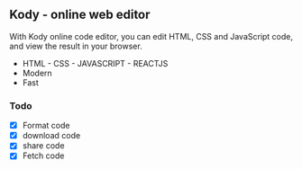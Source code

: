 ## Kody - online web editor
With Kody online code editor, you can edit HTML, CSS and JavaScript code, and view the result in your browser.

- HTML - CSS - JAVASCRIPT - REACTJS
- Modern
- Fast

### Todo
- [x] Format code
- [x] download code
- [x] share code
- [x] Fetch code